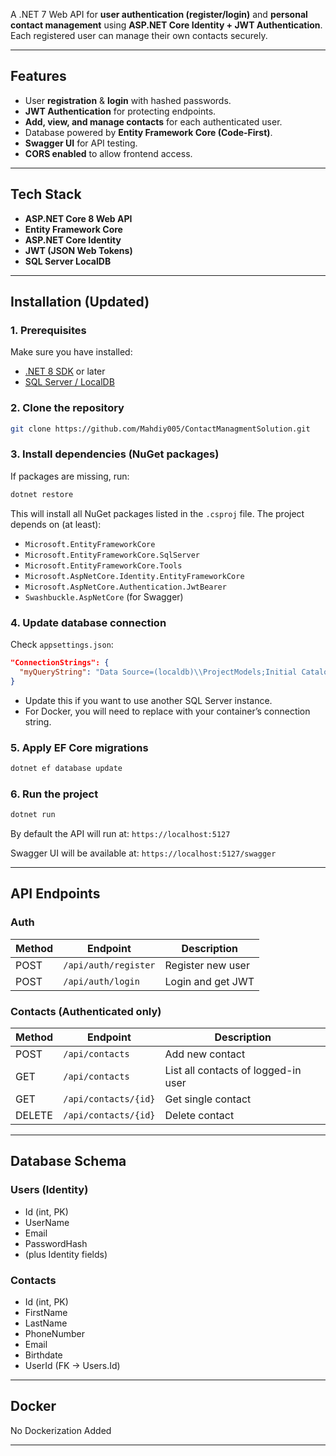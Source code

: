 


A .NET 7 Web API for **user authentication (register/login)** and **personal contact management** using **ASP.NET Core Identity + JWT Authentication**.  
Each registered user can manage their own contacts securely.

---

##  Features
- User **registration** & **login** with hashed passwords.
- **JWT Authentication** for protecting endpoints.
- **Add, view, and manage contacts** for each authenticated user.
- Database powered by **Entity Framework Core (Code-First)**.
- **Swagger UI** for API testing.
- **CORS enabled** to allow frontend access.

---

##  Tech Stack
- **ASP.NET Core 8 Web API**
- **Entity Framework Core**
- **ASP.NET Core Identity**
- **JWT (JSON Web Tokens)**
- **SQL Server LocalDB**

---



##  Installation (Updated)

### 1. Prerequisites

Make sure you have installed:

* [.NET 8 SDK](https://dotnet.microsoft.com/download/dotnet/8.0) or later
* [SQL Server / LocalDB](https://learn.microsoft.com/en-us/sql/database-engine/configure-windows/sql-server-express-localdb)



### 2. Clone the repository

```bash
git clone https://github.com/Mahdiy005/ContactManagmentSolution.git
```


### 3. Install dependencies (NuGet packages)

If packages are missing, run:

```bash
dotnet restore
```

This will install all NuGet packages listed in the `.csproj` file.
The project depends on (at least):

* `Microsoft.EntityFrameworkCore`
* `Microsoft.EntityFrameworkCore.SqlServer`
* `Microsoft.EntityFrameworkCore.Tools`
* `Microsoft.AspNetCore.Identity.EntityFrameworkCore`
* `Microsoft.AspNetCore.Authentication.JwtBearer`
* `Swashbuckle.AspNetCore` (for Swagger)



### 4. Update database connection

Check `appsettings.json`:

```json
"ConnectionStrings": {
  "myQueryString": "Data Source=(localdb)\\ProjectModels;Initial Catalog=ContactDB;Integrated Security=True;Encrypt=False"
}
```

* Update this if you want to use another SQL Server instance.
* For Docker, you will need to replace with your container’s connection string.


### 5. Apply EF Core migrations

```bash
dotnet ef database update
```



### 6. Run the project

```bash
dotnet run
```

By default the API will run at:
 `https://localhost:5127`

Swagger UI will be available at:
 `https://localhost:5127/swagger`



---

##  API Endpoints

###  Auth

| Method | Endpoint             | Description       |
| ------ | -------------------- | ----------------- |
| POST   | `/api/auth/register` | Register new user |
| POST   | `/api/auth/login`    | Login and get JWT |

###  Contacts (Authenticated only)

| Method | Endpoint             | Description                         |
| ------ | -------------------- | ----------------------------------- |
| POST   | `/api/contacts`      | Add new contact                     |
| GET    | `/api/contacts`      | List all contacts of logged-in user |
| GET    | `/api/contacts/{id}` | Get single contact                  |
| DELETE | `/api/contacts/{id}` | Delete contact                      |

---

##  Database Schema

### Users (Identity)

* Id (int, PK)
* UserName
* Email
* PasswordHash
* (plus Identity fields)

### Contacts

* Id (int, PK)
* FirstName
* LastName
* PhoneNumber
* Email
* Birthdate
* UserId (FK → Users.Id)

---

##  Docker

No Dockerization Added

---



